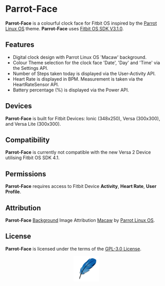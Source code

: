 # Parrot-Face
**Parrot-Face** is a colourful clock face for Fitbit OS inspired by the [Parrot Linux OS](https://parrotlinux.org/) theme. **Parrot-Face** uses [Fitbit OS SDK V3.1.0](https://github.com/Fitbit). 

## Features
- Digital clock design with Parrot Linux OS 'Macaw' background.
- Colour Theme selection for the clock face 'Date', 'Day' and 'Time' via the Settings API.
- Number of Steps taken today is displayed via the User-Activity API.
- Heart Rate is displayed in BPM. Measurement is taken via the HeartRateSensor API.
- Battery percentage (%) is displayed via the Power API.

## Devices
**Parrot-Face** is built for Fitbit Devices: Ionic (348x250), Versa (300x300), and Versa Lite (300x300).

## Compatibility
**Parrot-Face** is currently not compatible with the new Versa 2 Device utilising Fitbit OS SDK 4.1.

## Permissions
**Parrot-Face** requires access to Fitbit Device **Activity**, **Heart Rate**, **User Profile**.

## Attribution
**Parrot-Face** [Background](https://github.com/princessleia1/parrot-face/blob/master/resources/bg-348x250.png) Image Attribution [Macaw](https://github.com/ParrotSec/parrotsec.org/blob/master/img/macaw.jpg) by [Parrot Linux OS](https://parrotlinux.org/).

## License
**Parrot-Face** is licensed under the terms of the [GPL-3.0 License](/LICENSE). 

<p align="middle">
<img width="80" height="80" src=./resources/lightweight.png>
</p>
